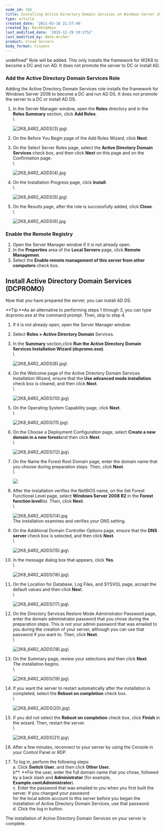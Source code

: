 ```yaml
---
node_id: 356
title: Installing Active Directory Domain Services on Windows Server 2008 R2 Enterprise 64-bit
type: article
created_date: '2011-03-16 21:57:40'
created_by: RackKCAdmin
last_modified_date: '2015-12-29 19:3752'
last_modified_by: Nate.Archer
product: Cloud Servers
body_format: tinymce
---
```


undefined&rdquo; Role will be added.
This only installs the framework for W2K8 to become a DC and run AD. It
does not promote the server to DC or install AD.

### Add the Active Directory Domain Services Role

Adding the Active Directory Domain Services role installs the framework
for Windows Server 2008 to become a DC and run AD DS. It does *not*
promote the server to a DC or install AD DS.

1.  In the Server Manager window, open the **Roles** directory and in
    the **Roles Summary** section, click **Add Roles**.\
     \

    ![2K8\_64R2\_ADDS(3).jpg](http://c0625232.cdn.cloudfiles.rackspacecloud.com/2K8_64R2_ADDS(3).jpg)\
      
2.  On the Before You Begin page of the Add Roles Wizard, click
    **Next**.
3.  On the Select Server Roles page, select the **Active Directory
    Domain Services** check box, and then click **Next** on this page
    and on the Confirmation page.\
     \

    ![2K8\_64R2\_ADDS(4).jpg](http://c0625232.cdn.cloudfiles.rackspacecloud.com/2K8_64R2_ADDS(4).jpg)

4.  On the Installation Progress page, click **Install**. \
     \

    ![2K8\_64R2\_ADDS(5).jpg](http://c0625232.cdn.cloudfiles.rackspacecloud.com/2K8_64R2_ADDS(5).jpg)\
      
5.  On the Results page, after the role is successfully added, click
    **Close**. \
     \

    ![2K8\_64R2\_ADDS(6).jpg](http://c0625232.cdn.cloudfiles.rackspacecloud.com/2K8_64R2_ADDS(6).jpg)

### Enable the Remote Registry

1.  Open the Server Manager window if it is not already open. 
2.  In the **Properties** area of the **Local Servers** page, click
    **Remote Managemen**. 
3.  Select the **Enable remote management of this server from other
    computers** check box.

Install Active Directory Domain Services (DCPROMO)
--------------------------------------------------

Now that you have prepared the server, you can install AD DS.

**Tip:**As an alternative to performing steps 1 through 3, you can type
dcpromo.exe at the command prompt. Then, skip to step 4.

1.  If it is not already open, open the Server Manager window.
2.  Select **Roles \> Active Directory Domain** Services.
3.  In the **Summary** section,click **Run the Active Directory Domain
    Services Installation Wizard (dcpromo.exe)**.\
     \

    ![2K8\_64R2\_ADDS(8).jpg](http://c0625232.cdn.cloudfiles.rackspacecloud.com/2K8_64R2_ADDS(8).jpg)\
      
4.  On the Welcome page of the Active Directory Domain Services
    Installation Wizard, ensure that the **Use advanced mode
    installation** check box is cleared, and then click **Next**. \
     \

    ![2K8\_64R2\_ADDS(10).jpg](http://c0625232.cdn.cloudfiles.rackspacecloud.com/2K8_64R2_ADDS(10).jpg)\
      

5.  On the Operating System Capability page, click **Next**.\
     \

    ![2K8\_64R2\_ADDS(11).jpg](http://c0625232.cdn.cloudfiles.rackspacecloud.com/2K8_64R2_ADDS(11).jpg)\
      

6.  On the Choose a Deployment Configuration page, select **Create a new
    domain in a new forest**and then click **Next**.\
     \

    ![2K8\_64R2\_ADDS(12).jpg](http://c0625232.cdn.cloudfiles.rackspacecloud.com/2K8_64R2_ADDS(12).jpg)\
      

7.  On the Name the Forest Root Domain page, enter the domain name that
    you choose during preparation steps. Then, click **Next**.\
     \

    ![](/knowledge_center/sites/default/files/field/image/Internalexamplepic.png)

8.  After the installation verifies the NetBIOS name, on the Set Forest
    Functional Level page, select **Windows Server 2008 R2** in the
    **Forest function level**list. Then, click **Next**.\
     \

    ![2K8\_64R2\_ADDS(14).jpg](http://c0625232.cdn.cloudfiles.rackspacecloud.com/2K8_64R2_ADDS(14).jpg)\
     The installation examines and verifies your DNS setting.

9.  On the Additional Domain Controller Options page, ensure that the
    **DNS server** check box is selected, and then click **Next**. \
     \

    ![2K8\_64R2\_ADDS(15).jpg](http://c0625232.cdn.cloudfiles.rackspacecloud.com/2K8_64R2_ADDS(15).jpg)\
      

10. In the message dialog box that appears, click **Yes**.\
     \

    ![2K8\_64R2\_ADDS(16).jpg](http://c0625232.cdn.cloudfiles.rackspacecloud.com/2K8_64R2_ADDS(16).jpg)\
      

11. On the Location for Database, Log Files, and SYSVOL page, accept the
    default values and then click **Nex**t. \
     \

    ![2K8\_64R2\_ADDS(17).jpg](http://c0625232.cdn.cloudfiles.rackspacecloud.com/2K8_64R2_ADDS(17).jpg)\
      

12. On the Directory Services Restore Mode Administrator Password page,
    enter the domain administrator password that you chose during the
    preparation steps. This is not your admin password that was emailed
    to you during the creation of your server, although you can use that
    password if you want to. Then, click **Next**.\
     \

    ![2K8\_64R2\_ADDS(18).jpg](http://c0625232.cdn.cloudfiles.rackspacecloud.com/2K8_64R2_ADDS(18).jpg)\
      

13. On the Summary page, review your selections and then click
    **Next**.\
     The installation begins.\
     \

    ![2K8\_64R2\_ADDS(19).jpg](http://c0625232.cdn.cloudfiles.rackspacecloud.com/2K8_64R2_ADDS(19).jpg)\
      

14. If you want the server to restart automatically after the
    installation is completed, select the **Reboot on completion** check
    box.\
     \

    ![2K8\_64R2\_ADDS(20).jpg](http://c0625232.cdn.cloudfiles.rackspacecloud.com/2K8_64R2_ADDS(20).jpg)\
      

15. If you did not select the **Reboot on completion** check box,
    click **Finish** in the wizard. Then, restart the server. \
     \

    ![2K8\_64R2\_ADDS(21).jpg](http://c0625232.cdn.cloudfiles.rackspacecloud.com/2K8_64R2_ADDS(21).jpg)\
      

16. After a few minutes, reconnect to your server by using the Console
    in your Control Panel or RDP.

17. To log in, perform the following steps:\
         a.  Click **Switch User**, and then click **Other User.**\
         b**. **For the user, enter the full domain name that you chose,
    followed by a back slash and **Administrator** (for
    example, **Example.com\\Administrator**).\
         c.  Enter the password that was emailed to you when you first
    built the server. If you changed your password\
               for the local admin account to this server before you
    began the installation of Active Directory Domain Services, use that
    password.\
         d.  Click the log in button.

The installation of Active Directory Domain Services on your server is
complete.

 


